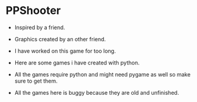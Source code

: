 # PPShooter

- Inspired by a friend.
- Graphics created by an other friend.
- I have worked on this game for too long.

- Here are some games i have created with python.
- All the games require python and might need pygame as well so make sure to get them.
- All the games here is buggy because they are old and unfinished.
